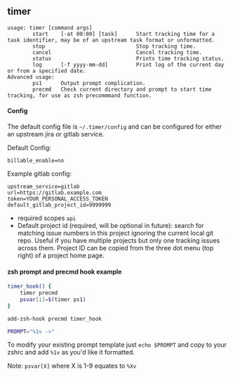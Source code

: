 ## timer

```
usage: timer [command args]
        start    [-at 00:00] [task]      Start tracking time for a task identifier, may be of an upstream task format or unformatted.
        stop                             Stop tracking time.
        cancel                           Cancel tracking time.
        status                           Prints time tracking status.
        log      [-f yyyy-mm-dd]         Print log of the current day or from a specified date.
Advanced usage:
        ps1      Output prompt complication.
        precmd   Check current directory and prompt to start time tracking, for use as zsh precommmand function.
```

#### Config

The default config file is `~/.timer/config` and can be configured for either an upstream jira or gitlab service.

Default Config:

```
billable_enable=no
```

Example gitlab config:

```
upstream_service=gitlab
url=https://gitlab.example.com
token=YOUR_PERSONAL_ACCESS_TOKEN
default_gitlab_project_id=9999999
```

- required scopes `api`
- Default project id (required, will be optional in future): search for matching issue numbers in this project ignoring the current local git repo.
  Useful if you have multiple projects but only one tracking issues across them.
  Project ID can be copied from the three dot menu (top right) of a project home page.

#### zsh prompt and precmd hook example

```sh
timer_hook() {
    timer precmd
    psvar[1]=$(timer ps1)
}

add-zsh-hook precmd timer_hook

PROMPT="%1v ->"
```

To modify your existing prompt template just `echo $PROMPT` and copy to your zshrc and add `%1v` as you'd like it formatted.

Note: `psvar[X]` where X is 1-9 equates to `%Xv`

